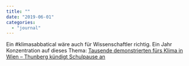 ```yaml
---
title: ""
date: "2019-06-01"
categories: 
  - "journal"
---
```


Ein #klimasabbatical wäre auch für Wissenschaftler richtig. Ein Jahr Konzentration auf dieses Thema: [Tausende demonstrierten fürs Klima in Wien – Thunberg kündigt Schulpause an](https://mobil.derstandard.at/2000104141363/Greta-Thunberg-nimmt-an-Klima-Schulstreit-in-Wien-teil)

